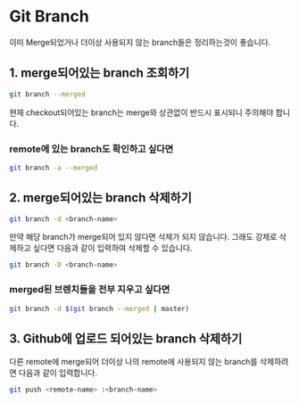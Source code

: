 # Git Branch

이미 Merge되었거나 더이상 사용되지 않는 branch들은 정리하는것이 좋습니다.

## 1. merge되어있는 branch 조회하기

```bash
git branch --merged
```

현재 checkout되어있는 branch는 merge와 상관없이  반드시 표시되니 주의해야 
합니다.

### remote에 있는 branch도 확인하고 싶다면

```bash
git branch -a --merged
```

## 2. merge되어있는 branch 삭제하기

```bash
git branch -d <branch-name>
```

만약 해당 branch가 merge되어 있지 않다면 삭제가 되지 않습니다. 그래도 강제로 
삭제하고 싶다면 다음과 같이 입력하여 삭제할 수 있습니다.

```bash
git branch -D <branch-name>
```

### merged된 브렌치들을 전부 지우고 싶다면

```bash
git branch -d $(git branch --merged | master)
```

## 3. Github에 업로드 되어있는 branch 삭제하기

다른 remote에 merge되어 더이상 나의 remote에 사용되지 않는 branch를 삭제하려면 
다음과 같이 입력합니다.

```bash
git push <remote-name> :<branch-name>
```

